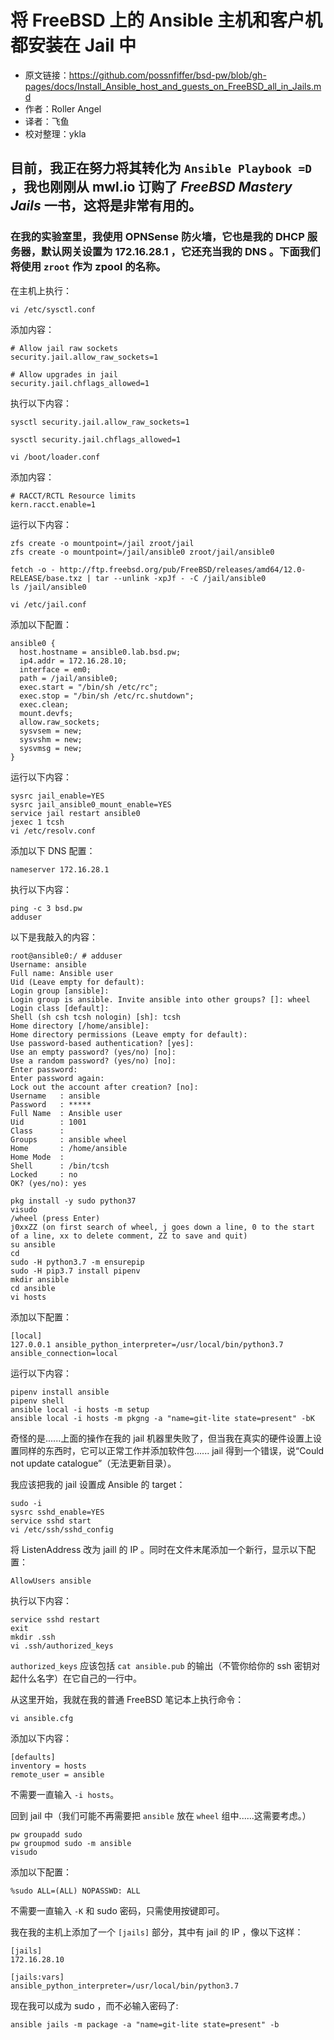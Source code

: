 # 将 FreeBSD 上的 Ansible 主机和客户机都安装在 Jail 中

 - 原文链接：<https://github.com/possnfiffer/bsd-pw/blob/gh-pages/docs/Install_Ansible_host_and_guests_on_FreeBSD_all_in_Jails.md>
 - 作者：Roller Angel
 - 译者：飞鱼
 - 校对整理：ykla


## 目前，我正在努力将其转化为 `Ansible Playbook =D` ，我也刚刚从 mwl.io 订购了 *FreeBSD Mastery Jails* 一书，这将是非常有用的。

### 在我的实验室里，我使用 OPNSense 防火墙，它也是我的 DHCP 服务器，默认网关设置为 172.16.28.1 ，它还充当我的 DNS 。下面我们将使用 `zroot` 作为 zpool 的名称。


在主机上执行：

```
vi /etc/sysctl.conf
```

添加内容：

```
# Allow jail raw sockets
security.jail.allow_raw_sockets=1

# Allow upgrades in jail
security.jail.chflags_allowed=1
```

执行以下内容：

```
sysctl security.jail.allow_raw_sockets=1
```

```
sysctl security.jail.chflags_allowed=1
```

```
vi /boot/loader.conf
```

添加内容：

```
# RACCT/RCTL Resource limits
kern.racct.enable=1
```

运行以下内容：

```
zfs create -o mountpoint=/jail zroot/jail
zfs create -o mountpoint=/jail/ansible0 zroot/jail/ansible0
```

```
fetch -o - http://ftp.freebsd.org/pub/FreeBSD/releases/amd64/12.0-RELEASE/base.txz | tar --unlink -xpJf - -C /jail/ansible0
ls /jail/ansible0
```

```
vi /etc/jail.conf
```

添加以下配置：

```
ansible0 {
  host.hostname = ansible0.lab.bsd.pw;
  ip4.addr = 172.16.28.10;
  interface = em0;
  path = /jail/ansible0;
  exec.start = "/bin/sh /etc/rc";
  exec.stop = "/bin/sh /etc/rc.shutdown";
  exec.clean;
  mount.devfs;
  allow.raw_sockets;
  sysvsem = new;
  sysvshm = new;
  sysvmsg = new;
}
```

运行以下内容：

```
sysrc jail_enable=YES
sysrc jail_ansible0_mount_enable=YES
service jail restart ansible0
jexec 1 tcsh
vi /etc/resolv.conf
```

添加以下 DNS 配置：

```
nameserver 172.16.28.1
```

执行以下内容：

```
ping -c 3 bsd.pw
adduser
```

以下是我敲入的内容：

```
root@ansible0:/ # adduser
Username: ansible
Full name: Ansible user
Uid (Leave empty for default): 
Login group [ansible]: 
Login group is ansible. Invite ansible into other groups? []: wheel
Login class [default]: 
Shell (sh csh tcsh nologin) [sh]: tcsh
Home directory [/home/ansible]: 
Home directory permissions (Leave empty for default): 
Use password-based authentication? [yes]: 
Use an empty password? (yes/no) [no]: 
Use a random password? (yes/no) [no]: 
Enter password: 
Enter password again: 
Lock out the account after creation? [no]: 
Username   : ansible
Password   : *****
Full Name  : Ansible user
Uid        : 1001
Class      : 
Groups     : ansible wheel
Home       : /home/ansible
Home Mode  : 
Shell      : /bin/tcsh
Locked     : no
OK? (yes/no): yes
```

```
pkg install -y sudo python37
visudo
/wheel (press Enter)
j0xxZZ (on first search of wheel, j goes down a line, 0 to the start of a line, xx to delete comment, ZZ to save and quit)
su ansible
cd
sudo -H python3.7 -m ensurepip
sudo -H pip3.7 install pipenv
mkdir ansible
cd ansible
vi hosts
```

添加以下配置：

```
[local]
127.0.0.1 ansible_python_interpreter=/usr/local/bin/python3.7 ansible_connection=local
```

运行以下内容：

```
pipenv install ansible
pipenv shell
ansible local -i hosts -m setup
ansible local -i hosts -m pkgng -a "name=git-lite state=present" -bK
```

奇怪的是......上面的操作在我的 jail 机器里失败了，但当我在真实的硬件设置上设置同样的东西时，它可以正常工作并添加软件包...... jail 得到一个错误，说“Could not update catalogue”（无法更新目录）。

我应该把我的 jail 设置成 Ansible 的 target：

```
sudo -i
sysrc sshd_enable=YES
service sshd start
vi /etc/ssh/sshd_config
```

将 ListenAddress 改为 jaill 的 IP 。同时在文件末尾添加一个新行，显示以下配置：

```
AllowUsers ansible
```

执行以下内容：

```
service sshd restart
exit
mkdir .ssh
vi .ssh/authorized_keys
```

`authorized_keys` 应该包括 `cat ansible.pub` 的输出（不管你给你的 ssh 密钥对起什么名字）在它自己的一行中。

从这里开始，我就在我的普通 FreeBSD 笔记本上执行命令：

```
vi ansible.cfg
```

添加以下内容：

```
[defaults]
inventory = hosts
remote_user = ansible
```

不需要一直输入 `-i hosts`。

回到 jail 中（我们可能不再需要把 `ansible` 放在 `wheel` 组中......这需要考虑。）

```
pw groupadd sudo
pw groupmod sudo -m ansible
visudo
```

添加以下配置：

```
%sudo ALL=(ALL) NOPASSWD: ALL
```

不需要一直输入  `-K` 和 sudo 密码，只需使用按键即可。

我在我的主机上添加了一个 `[jails]` 部分，其中有 jail 的 IP ，像以下这样：

```
[jails]
172.16.28.10

[jails:vars]
ansible_python_interpreter=/usr/local/bin/python3.7
```

现在我可以成为 sudo ，而不必输入密码了:

```
ansible jails -m package -a "name=git-lite state=present" -b
```
